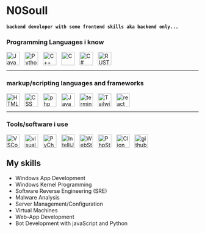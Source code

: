 # N0Soull

**`backend developer with some frontend skills aka backend only...`**

### Programming Languages i know

<img align="left" alt="Java" width="35px" style="padding-right:10px;" src="https://cdn.jsdelivr.net/gh/devicons/devicon/icons/java/java-original.svg"/>
<img align="left" alt="Python" width="35px" style="padding-right:10px;" src="https://cdn.jsdelivr.net/gh/devicons/devicon/icons/python/python-plain.svg" />
<img align="left" alt="C++" width="35px" style="padding-right:10px;" src="https://cdn.jsdelivr.net/gh/devicons/devicon/icons/cplusplus/cplusplus-line.svg" />
<img align="left" alt="C" width="35px" style="padding-right:10px;" src="https://cdn.jsdelivr.net/gh/devicons/devicon@latest/icons/c/c-line.svg" />
<img align="left" alt="C#" width="35px" style="padding-right:10px;" src="https://cdn.jsdelivr.net/gh/devicons/devicon/icons/csharp/csharp-line.svg" />
<img align="left" alt="RUST" width="35px" style="padding-right:10px;" src="https://cdn.jsdelivr.net/gh/devicons/devicon@latest/icons/rust/rust-original.svg" />

<br/>
<br/>

---

### markup/scripting languages and frameworks

<img align="left" alt="HTML" width="35px" style="padding-right:10px;" src="https://cdn.jsdelivr.net/gh/devicons/devicon/icons/html5/html5-original.svg"/>
<img align="left" alt="CSS" width="35px" style="padding-right:10px;" src="https://cdn.jsdelivr.net/gh/devicons/devicon/icons/css3/css3-original.svg" />
<img align="left" alt="php" width="35px" style="padding-right:10px;" src="https://cdn.jsdelivr.net/gh/devicons/devicon/icons/php/php-original.svg" />
<img align="left" alt="JavaScript" width="35px" style="padding-right:10px;" src="https://cdn.jsdelivr.net/gh/devicons/devicon/icons/javascript/javascript-original.svg"/>
<img align="left" alt="terminal" width="35px" style="padding-right:10px;" src="https://cdn.jsdelivr.net/gh/devicons/devicon/icons/bash/bash-original.svg" />
<img align="left" alt="Tailwind" width="35px" style="padding-right:10px;" src="https://cdn.jsdelivr.net/gh/devicons/devicon@latest/icons/tailwindcss/tailwindcss-original.svg" />
<img align="left" alt="react" width="35px" style="padding-right:10px;" src="https://cdn.jsdelivr.net/gh/devicons/devicon/icons/react/react-original.svg" />

<br/>
<br/>

---

### Tools/software i use

<img align="left" alt="VSCode" width="35px" style="padding-right:10px;" src="https://upload.wikimedia.org/wikipedia/commons/9/9a/Visual_Studio_Code_1.35_icon.svg" />
<img align="left" alt="visualStudio" width="35px" style="padding-right:10px;" src="https://cdn.jsdelivr.net/gh/devicons/devicon/icons/visualstudio/visualstudio-plain.svg" />
<img align="left" alt="PyCharm" width="35px" style="padding-right:10px;" src="https://upload.wikimedia.org/wikipedia/commons/1/1d/PyCharm_Icon.svg" />
<img align="left" alt="IntelliJ IDEA Ultimate" width="35px" style="padding-right:10px;" src="https://cdn.hackr.io/uploads/posts/attachments/intellij-idea.png" />
<img align="left" alt="WebStorm" width="35px" style="padding-right:10px;" src="https://cdn.hackr.io/uploads/posts/attachments/webstorm.png" />
<img align="left" alt="PhpStorm" width="35px" style="padding-right:10px;" src="https://www.b2x.cz/wp-content/uploads/2021/01/icon-phpstorm-768x768.png" />
<img align="left" alt="Clion" width="35px" style="padding-right:10px;" src="https://cdn.jsdelivr.net/gh/devicons/devicon@latest/icons/clion/clion-original.svg" />
<img align="left" alt="github" width="35px" style="padding-right:10px;" src="https://cdn.jsdelivr.net/gh/devicons/devicon@latest/icons/github/github-original-wordmark.svg" />

<br/>
<br/>

## My skills

- Windows App Development
- Windows Kernel Programming
- Software Reverse Engineering (SRE)
- Malware Analysis
- Server Management/Configuration
- Virtual Machines
- Web-App Development
- Bot Development with javaScript and Python
<!--

deleted outdated info

-->
